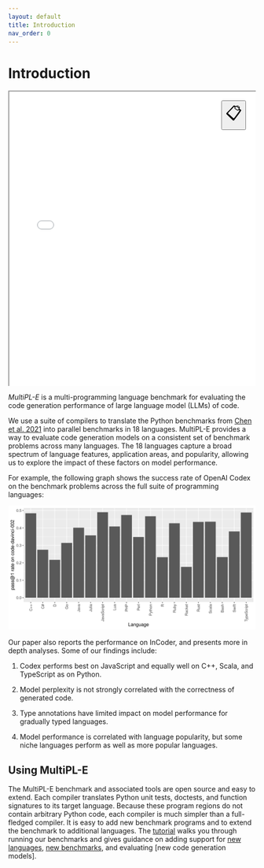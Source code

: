 ```yaml
---
layout: default
title: Introduction
nav_order: 0
---
```


# Introduction

<style>
.carousel {
    margin-left: 0%;
    margin-right: 0%;
}

ul.slides {
    display: block;
    position: relative;
    height: 600px;
    margin: 0;
    padding: 0;
    overflow: hidden;
    list-style: none;
}

.slides * {
    user-select: none;
    -ms-user-select: none;
    -moz-user-select: none;
    -khtml-user-select: none;
    -webkit-user-select: none;
    -webkit-touch-callout: none;
}

ul.slides input {
    display: none; 
}


.slide-container { 
    display: block; 
}

.slide-image {
    display: flex;
    position: absolute;
    width: 100%;
    height: 100%;
    top: 0;
    opacity: 0;
    transition: all .7s ease-in-out;
}   

.slide-image iframe {
    width: auto;
    min-width: 100%;
    height: 100%;
}

.carousel-controls {
    position: absolute;
    top: 0;
    left: 0;
    right: 0;
    z-index: 999;
    font-size: 100px;
    line-height: 600px;
    color: #fff;
}

.carousel-controls button {
    display: none;
    padding: 5 5px;
    margin: 20px;
    cursor: pointer;
    font-size: xx-large;
    float: right;
    clear: right;
}

.carousel-controls label {
    display: none;
    position: absolute;
    padding: 0 20px;
    opacity: 0;
    transition: opacity .2s;
    cursor: pointer;
}

.slide-image:hover + .carousel-controls label{
    opacity: 0.5;
}

.carousel-controls label:hover {
    opacity: 1;
}

.carousel-controls .prev-slide {
    width: 20%;
    height: 20%;
    text-align: left;
    left: 0;
}

.carousel-controls .next-slide {
    width: 20%;
    height: 20%;
    text-align: right;
    right: 0;
}

.carousel-dots {
    position: absolute;
    left: 0;
    right: 0;
    bottom: 20px;
    z-index: 999;
    text-align: center;
}

.carousel-dots .carousel-dot {
    display: inline-block;
    width: 30px;
    height: 30px;
    border-radius: 50%;
    background-color: #fff;
    opacity: 0.5;
    margin: 10px;
}

input:checked + .slide-container .slide-image {
    opacity: 1;
    transform: scale(1);
    transition: opacity 1s ease-in-out;
}

input:checked + .slide-container .carousel-controls label {
     display: block; 
}

input:checked + .slide-container .carousel-controls button {
     display: block; 
}

input#img-1:checked ~ .carousel-dots label#img-dot-1,
input#img-2:checked ~ .carousel-dots label#img-dot-2,
input#img-3:checked ~ .carousel-dots label#img-dot-3,
input#img-4:checked ~ .carousel-dots label#img-dot-4,
input#img-5:checked ~ .carousel-dots label#img-dot-5,
input#img-6:checked ~ .carousel-dots label#img-dot-6 {
	opacity: 1;
}


input:checked + .slide-container .nav label { display: block; }
</style>

<div>
  <div class="carousel">
    <ul class="slides">
      <input type="radio" name="radio-buttons" id="img-1" checked />
      <li class="slide-container">
        <div class="slide-image">
            <iframe src="./code-html/test1.html" id="code-1"></iframe>
        </div>
        <div class="carousel-controls">
          <label for="img-5" class="prev-slide">
            <span>&lsaquo;</span>
          </label>
          <label for="img-2" class="next-slide">
            <span>&rsaquo;</span>
          </label>
          <button title="Click to copy!" onclick="clipCopy('code-1')">📋</button>
        </div>
      </li>
      <input type="radio" name="radio-buttons" id="img-2" />
      <li class="slide-container">
        <div class="slide-image">
            <iframe src="./code-html/test2.html" id="code-2"></iframe>
        </div>
        <div class="carousel-controls">
          <label for="img-1" class="prev-slide">
            <span>&lsaquo;</span>
          </label>
          <label for="img-3" class="next-slide">
            <span>&rsaquo;</span>
          </label>
          <button title="Click to copy!" onclick="clipCopy('code-2')">📋</button>
        </div>
      </li>
      <input type="radio" name="radio-buttons" id="img-3" />
      <li class="slide-container">
        <div class="slide-image">
            <iframe src="./code-html/test3.html" id="code-3"></iframe>
        </div>
        <div class="carousel-controls">
          <label for="img-2" class="prev-slide">
            <span>&lsaquo;</span>
          </label>
          <label for="img-4" class="next-slide">
            <span>&rsaquo;</span>
          </label>
          <button title="Click to copy!" onclick="clipCopy('code-3')">📋</button>
        </div>
      </li>
      <input type="radio" name="radio-buttons" id="img-4" />
      <li class="slide-container">
        <div class="slide-image">
            <iframe src="./code-html/test4.html" id="code-4"></iframe>
        </div>
        <div class="carousel-controls">
          <label for="img-3" class="prev-slide">
            <span>&lsaquo;</span>
          </label>
          <label for="img-5" class="next-slide">
            <span>&rsaquo;</span>
          </label>
          <button title="Click to copy!" onclick="clipCopy('code-4')">📋</button>
        </div>
      </li>
      <input type="radio" name="radio-buttons" id="img-5" />
      <li class="slide-container">
        <div class="slide-image">
            <iframe src="./code-html/test5.html" id="code-5"></iframe>
        </div>
        <div class="carousel-controls">
          <label for="img-4" class="prev-slide">
            <span>&lsaquo;</span>
          </label>
          <label for="img-1" class="next-slide">
            <span>&rsaquo;</span>
          </label>
          <button title="Click to copy!" onclick="clipCopy('code-5')">📋</button>
        </div>
      </li>
      <div class="carousel-dots">
        <label for="img-1" class="carousel-dot" id="img-dot-1"></label>
        <label for="img-2" class="carousel-dot" id="img-dot-2"></label>
        <label for="img-3" class="carousel-dot" id="img-dot-3"></label>
        <label for="img-4" class="carousel-dot" id="img-dot-4"></label>
        <label for="img-5" class="carousel-dot" id="img-dot-5"></label>
      </div>
    </ul>
  </div>
</div>
<script>
function clipCopy(id) {
  var copyText = document.getElementById(id);

var content = copyText.contentWindow.document.body.innerText;

navigator.clipboard.writeText(content);
}
</script>

_MultiPL-E_ is a multi-programming language benchmark for evaluating the code
generation performance of large language model (LLMs) of code.

We use a suite of compilers to translate the Python benchmarks from [Chen et al.
2021] into parallel benchmarks in 18 languages. MultiPL-E provides a way to
evaluate code generation models on a consistent set of benchmark problems across
many languages. The 18 languages capture a broad spectrum of language features,
application areas, and popularity, allowing us to explore the impact of these
factors on model performance.

For example, the following graph shows the success rate of OpenAI Codex on the
benchmark problems across the full suite of programming languages:

<img src="codex.png">

Our paper also reports the performance on InCoder, and presents more
in depth analyses. Some of our findings include:

1. Codex performs best on JavaScript and equally well on C++, Scala, and
   TypeScript as on Python.

2. Model perplexity is not strongly correlated with the correctness of generated
   code.

3. Type annotations have limited impact on model performance for gradually typed
   languages.

4. Model performance is correlated with language popularity, but some niche
   languages perform as well as more popular languages.

## Using MultiPL-E

The MultiPL-E benchmark and associated tools are open source and easy to extend.
Each compiler translates Python unit tests, doctests, and function signatures to
its target language. Because these program regions do not contain arbitrary
Python code, each compiler is much simpler than a full-fledged compiler. It is
easy to add new benchmark programs and to extend the benchmark to additional
languages. The [tutorial](./tutorial.html) walks you through
running our benchmarks and gives guidance on adding support for [new languages],
[new benchmarks], and evaluating [new code generation models].

[chen et al. 2021]: https://arxiv.org/abs/2107.03374
[new languages]: ./new_language.html
[new benchmarks]: ./new_benchmark.html
[evaluating new models]: ./new_model.html
